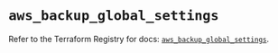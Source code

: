 # `aws_backup_global_settings`

Refer to the Terraform Registry for docs: [`aws_backup_global_settings`](https://registry.terraform.io/providers/hashicorp/aws/5.90.1/docs/resources/backup_global_settings).
